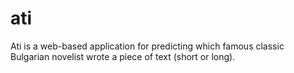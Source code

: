 # ati
Ati is a web-based application for predicting which famous classic Bulgarian novelist wrote a piece of text (short or long).
